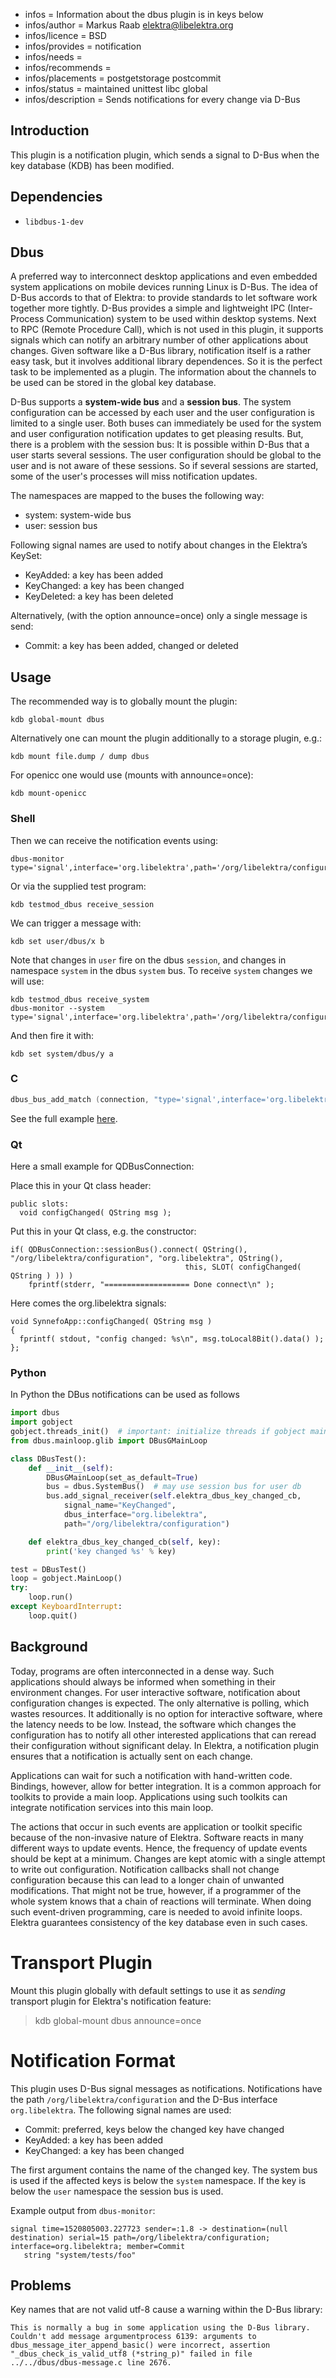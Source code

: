 - infos = Information about the dbus plugin is in keys below
- infos/author = Markus Raab <elektra@libelektra.org>
- infos/licence = BSD
- infos/provides = notification
- infos/needs =
- infos/recommends =
- infos/placements = postgetstorage postcommit
- infos/status = maintained unittest libc global
- infos/description = Sends notifications for every change via D-Bus

## Introduction

This plugin is a notification plugin, which sends a signal to D-Bus when
the key database (KDB) has been modified.

## Dependencies

- `libdbus-1-dev`

## Dbus

A preferred way to interconnect desktop applications and even embedded
system applications on mobile devices running Linux is D-Bus.  The idea
of D-Bus accords to that of Elektra: to provide standards to let software
work together more tightly.  D-Bus provides a simple and lightweight IPC
(Inter-Process Communication) system to be used within desktop systems.
Next to RPC (Remote Procedure Call), which is not used in this plugin,
it supports signals which can notify an arbitrary number of other
applications about changes.  Given software like a D-Bus library,
notification itself is a rather easy task, but it involves additional
library dependences.  So it is the perfect task to be implemented as
a plugin.  The information about the channels to be used can be stored
in the global key database.

D-Bus supports a **system-wide bus** and a **session bus**.
The system configuration can be accessed by each user and the user
configuration is limited to a single user. Both buses can immediately
be used for the system and user configuration notification updates to
get pleasing results.  But, there is a problem with the session bus:
It is possible within D-Bus that a user starts several sessions. The
user configuration should be global to the user and is not aware of
these sessions.  So if several sessions are started, some of the user's
processes will miss notification updates.

The namespaces are mapped to the buses the following way:

- system: system-wide bus
- user: session bus

Following signal names are used to notify about changes in the Elektra’s KeySet:

- KeyAdded: a key has been added
- KeyChanged: a key has been changed
- KeyDeleted: a key has been deleted

Alternatively, (with the option announce=once) only a single message is send:

- Commit: a key has been added, changed or deleted

## Usage

The recommended way is to globally mount the plugin:

	kdb global-mount dbus

Alternatively one can mount the plugin additionally to a storage plugin, e.g.:

	kdb mount file.dump / dump dbus

For openicc one would use (mounts with announce=once):

	kdb mount-openicc

### Shell

Then we can receive the notification events using:

	dbus-monitor type='signal',interface='org.libelektra',path='/org/libelektra/configuration'

Or via the supplied test program:

	kdb testmod_dbus receive_session

We can trigger a message with:

	kdb set user/dbus/x b

Note that changes in `user` fire on the dbus `session`,
and changes in namespace `system` in the dbus `system` bus.
To receive `system` changes we will use:

	kdb testmod_dbus receive_system
	dbus-monitor --system type='signal',interface='org.libelektra',path='/org/libelektra/configuration'

And then fire it with:

	kdb set system/dbus/y a

### C

```c
dbus_bus_add_match (connection, "type='signal',interface='org.libelektra',path='/org/libelektra/configuration'", &error);
```

See the full example [here](/src/plugins/dbus/receivemessage.c).


### Qt

Here a small example for QDBusConnection:

Place this in your Qt class header:

    public slots:
      void configChanged( QString msg );

Put this in your Qt class, e.g. the constructor:

    if( QDBusConnection::sessionBus().connect( QString(), "/org/libelektra/configuration", "org.libelektra", QString(),
                                           this, SLOT( configChanged( QString ) )) )
        fprintf(stderr, "=================== Done connect\n" );

Here comes the org.libelektra signals:

    void SynnefoApp::configChanged( QString msg )
    {
      fprintf( stdout, "config changed: %s\n", msg.toLocal8Bit().data() );
    };


### Python

In Python the DBus notifications can be used as follows

```python
import dbus
import gobject
gobject.threads_init()  # important: initialize threads if gobject main loop is used
from dbus.mainloop.glib import DBusGMainLoop

class DBusTest():
    def __init__(self):
        DBusGMainLoop(set_as_default=True)
        bus = dbus.SystemBus()  # may use session bus for user db
        bus.add_signal_receiver(self.elektra_dbus_key_changed_cb,
            signal_name="KeyChanged",
            dbus_interface="org.libelektra",
            path="/org/libelektra/configuration")

    def elektra_dbus_key_changed_cb(self, key):
        print('key changed %s' % key)

test = DBusTest()
loop = gobject.MainLoop()
try:
    loop.run()
except KeyboardInterrupt:
    loop.quit()
```

## Background

Today, programs are often interconnected in a dense way.
Such applications should always be informed when something in their
environment changes.  For user interactive software, notification about
configuration changes is expected.  The only alternative is polling, which
wastes resources.  It additionally is no option for interactive software,
where the latency needs to be low.  Instead, the software which changes
the configuration has to notify all other interested applications that
can reread their configuration without significant delay.  In Elektra,
a notification plugin ensures that a notification is actually sent on
each change.

Applications can wait for such a notification with hand-written code.
Bindings, however, allow for better integration.  It is a common approach
for toolkits to provide a main loop.  Applications using such toolkits
can integrate notification services into this main loop.

The actions that occur in such events are application or toolkit specific
because of the non-invasive nature of Elektra.  Software reacts in many
different ways to update events.  Hence, the frequency of update events
should be kept at a minimum.  Changes are kept atomic with a single
attempt to write out configuration.  Notification callbacks shall
not change configuration because this can lead to a longer chain of
unwanted modifications.  That might not be true, however, if a programmer
of the whole system knows that a chain of reactions will terminate.
When doing such event-driven programming, care is needed to avoid
infinite loops.  Elektra guarantees consistency of the key database even
in such cases.

# Transport Plugin

Mount this plugin globally with default settings to use it as *sending*
transport plugin for Elektra's notification feature:

> kdb global-mount dbus announce=once

# Notification Format

This plugin uses D-Bus signal messages as notifications.
Notifications have the path `/org/libelektra/configuration` and the D-Bus
interface `org.libelektra`.
The following signal names are used:

- Commit: preferred, keys below the changed key have changed
- KeyAdded: a key has been added
- KeyChanged: a key has been changed

The first argument contains the name of the changed key.
The system bus is used if the affected keys is below the `system` namespace.
If the key is below the `user` namespace the session bus is used.

Example output from `dbus-monitor`:

```
signal time=1520805003.227723 sender=:1.8 -> destination=(null destination) serial=15 path=/org/libelektra/configuration; interface=org.libelektra; member=Commit
   string "system/tests/foo"
```

## Problems

Key names that are not valid utf-8 cause a warning within the D-Bus library:

```
This is normally a bug in some application using the D-Bus library.
Couldn't add message argumentprocess 6139: arguments to dbus_message_iter_append_basic() were incorrect, assertion "_dbus_check_is_valid_utf8 (*string_p)" failed in file ../../dbus/dbus-message.c line 2676.
```

